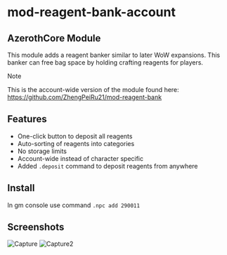 # mod-reagent-bank-account
## AzerothCore Module

This module adds a reagent banker similar to later WoW expansions. This banker can free bag space by holding crafting reagents for players.

>[!NOTE]
>This is the account-wide version of the module found here:
>https://github.com/ZhengPeiRu21/mod-reagent-bank

## Features
* One-click button to deposit all reagents
* Auto-sorting of reagents into categories
* No storage limits
* Account-wide instead of character specific
* Added `.deposit` command to deposit reagents from anywhere

## Install
In gm console use command `.npc add 290011`

## Screenshots
![Capture](https://user-images.githubusercontent.com/98835050/157975217-0cc09b62-1043-4f6f-8dfa-7bf8541c3a4a.PNG)
![Capture2](https://user-images.githubusercontent.com/98835050/157975251-31c8a8f8-ce59-44f9-8afc-39237861dc5f.PNG)
